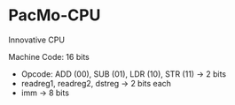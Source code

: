 # PacMo-CPU
Innovative CPU

Machine Code: 16 bits
- Opcode: ADD (00), SUB (01), LDR (10), STR (11) -> 2 bits
- readreg1, readreg2, dstreg -> 2 bits each
- imm -> 8 bits
